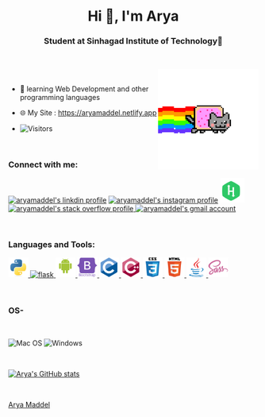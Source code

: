 <h1 align="center">Hi 👋, I'm Arya</h1>
<h3 align="center">Student at Sinhagad Institute of Technology🌟</h3>

<br>
<p><img align="right" src="https://github.com/aryamaddel/aryamaddel/blob/main/gifs/PYh.gif" width="40%" alt="Arya Maddel" /></p>
<br>

<!-- Status -->

- 🌱 learning Web Development and other programming languages
  <br />
- 🌐 My Site : https://aryamaddel.netlify.app
  <br />

- ![Visitors](https://api.visitorbadge.io/api/visitors?path=https%3A%2F%2Fgithub.com%2Faryamaddel%2Faryamaddel&labelColor=%23d9e3f0&countColor=%23f47373&style=flat)

<br>

<!-- Contact -->
<h3 align="left">Connect with me:</h3>
<p align="left">
  <a href="https://www.linkedin.com/in/arya-maddel/" target="blank"
    ><img
      src="https://img.icons8.com/color/48/undefined/linkedin.png"
      alt="aryamaddel's linkdin profile"
  /></a>
  <a href="https://www.instagram.com/arya_maddel/" target="blank"
    ><img
      src="https://img.icons8.com/color/48/undefined/instagram-new--v1.png"
      alt="aryamaddel's instagram profile"
  /></a>
  <a href="https://www.hackerrank.com/aryamaddel" target="blank"
    ><img
      src="./images/hackerrank.svg"
      alt="aryamaddel's hackerrank profile"
      width="50"
    />
  </a>
  <a href="https://stackoverflow.com/users/16029703/arya" target="blank"
    ><img
      src="https://img.icons8.com/stickers/100/undefined/stackoverflow.png"
      alt="aryamaddel's stack overflow profile"
      width="50"
    />
  </a>
  <a href="mailto:maddelarya@gmail.com" target="blank"
    ><img
      src="https://img.icons8.com/stickers/100/undefined/gmail-new.png"
      width="50"
      alt="aryamaddel's gmail account"
    />
  </a>
</p>

<br />

<!-- Languages and Tools -->
<h3 align="left">Languages and Tools:</h3>
<p align="left">
  <a href="https://www.python.org" target="_blank" rel="noreferrer">
    <img
      src="https://raw.githubusercontent.com/devicons/devicon/master/icons/python/python-original.svg"
      alt="python"
      width="40"
      height="40"
    />
  </a>
  <a href="https://flask.palletsprojects.com/" target="_blank" rel="noreferrer">
    <img
      src="https://cdn.jsdelivr.net/gh/devicons/devicon/icons/flask/flask-original-wordmark.svg"
      alt="flask"
      width="40"
      height="40"
    />
  </a>
  <a href="https://developer.android.com" target="_blank" rel="noreferrer">
    <img
      src="https://raw.githubusercontent.com/devicons/devicon/master/icons/android/android-original-wordmark.svg"
      alt="android"
      width="40"
      height="40"
    />
  </a>
  <a href="https://getbootstrap.com" target="_blank" rel="noreferrer">
    <img
      src="https://raw.githubusercontent.com/devicons/devicon/master/icons/bootstrap/bootstrap-plain-wordmark.svg"
      alt="bootstrap"
      width="40"
      height="40"
    />
  </a>
  <a href="https://www.cprogramming.com/" target="_blank" rel="noreferrer">
    <img
      src="https://raw.githubusercontent.com/devicons/devicon/master/icons/c/c-original.svg"
      alt="c"
      width="40"
      height="40"
    />
  </a>
  <a href="https://www.w3schools.com/cpp/" target="_blank" rel="noreferrer">
    <img
      src="https://raw.githubusercontent.com/devicons/devicon/master/icons/cplusplus/cplusplus-original.svg"
      alt="cplusplus"
      width="40"
      height="40"
    />
  </a>
  <a href="https://www.w3schools.com/css/" target="_blank" rel="noreferrer">
    <img
      src="https://raw.githubusercontent.com/devicons/devicon/master/icons/css3/css3-original-wordmark.svg"
      alt="css3"
      width="40"
      height="40"
    />
  </a>
  <a href="https://www.w3.org/html/" target="_blank" rel="noreferrer">
    <img
      src="https://raw.githubusercontent.com/devicons/devicon/master/icons/html5/html5-original-wordmark.svg"
      alt="html5"
      width="40"
      height="40"
    />
  </a>
  <a href="https://www.java.com" target="_blank" rel="noreferrer">
    <img
      src="https://raw.githubusercontent.com/devicons/devicon/master/icons/java/java-original.svg"
      alt="java"
      width="40"
      height="40"
    />
  </a>
  <a href="https://sass-lang.com" target="_blank" rel="noreferrer">
    <img
      src="https://raw.githubusercontent.com/devicons/devicon/master/icons/sass/sass-original.svg"
      alt="sass"
      width="40"
      height="40"
    />
  </a>
</p>

<br />

<!-- OS -->
<h3 align="left">OS-</h3>
<br />

![Mac OS](https://img.shields.io/badge/mac%20os-000000?style=for-the-badge&logo=macos&logoColor=F0F0F0) ![Windows](https://img.shields.io/badge/Windows-0078D6?style=for-the-badge&logo=windows&logoColor=white)

<br />

<!-- Github stats -->

[![Arya's GitHub
stats](https://github-readme-stats.vercel.app/api?username=aryamaddel&show_icons=true&theme=onedark)](https://github.com/aryamaddel/github-readme-stats)

<br />

[Arya Maddel](https://github.com/aryamaddel)
